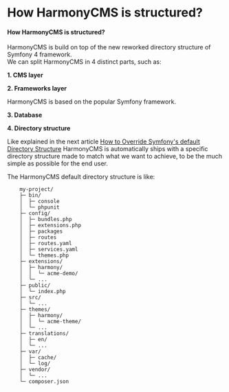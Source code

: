 # How HarmonyCMS is structured?

#### How HarmonyCMS is structured?

HarmonyCMS is build on top of the new reworked directory structure of Symfony 4 framework.  
We can split HarmonyCMS in 4 distinct parts, such as:

**1. CMS layer**

**2. Frameworks layer**

HarmonyCMS is based on the popular Symfony framework.

**3. Database**

**4. Directory structure**

Like explained in the next article [How to Override Symfony's default Directory Structure](https://symfony.com/doc/current/configuration/override_dir_structure.html) HarmonyCMS is automatically ships with a specific directory structure made to match what we want to achieve, to be the much simple as possible for the end user.

The HarmonyCMS default directory structure is like:

```text
    my-project/
    ├─ bin/
    │  ├─ console
    │  └─ phpunit
    ├─ config/
    │  ├─ bundles.php
    │  ├─ extensions.php
    │  ├─ packages
    │  ├─ routes
    │  ├─ routes.yaml
    │  ├─ services.yaml
    │  └─ themes.php
    ├─ extensions/
    │  ├─ harmony/
    │  │  └─ acme-demo/
    │  └─ ...
    ├─ public/
    │  └─ index.php
    ├─ src/
    │  └─ ...
    ├─ themes/
    │  ├─ harmony/
    │  │  └─ acme-theme/
    │  └─ ...
    ├─ translations/
    │  ├─ en/
    │  └─ ...
    ├─ var/
    │  ├─ cache/
    │  └─ log/
    ├─ vendor/
    │  └─ ...
    └─ composer.json
```

